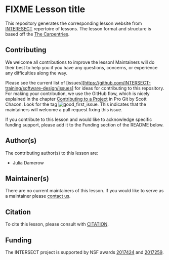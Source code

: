 # FIXME Lesson title

This repository generates the corresponding lesson website from [INTERESECT](https://intersect-training.org/) repertoire of lessons.
The lesson format and structure is based off the [The Carpentries](https://carpentries.org/).

## Contributing

We welcome all contributions to improve the lesson! Maintainers will do their best to help you if you have any
questions, concerns, or experience any difficulties along the way.

Please see the current list of [issues][https://github.com/INTERSECT-training/software-design/issues] for ideas for contributing to this
repository. For making your contribution, we use the GitHub flow, which is
nicely explained in the chapter [Contributing to a Project](http://git-scm.com/book/en/v2/GitHub-Contributing-to-a-Project) in Pro Git
by Scott Chacon.
Look for the tag ![good_first_issue](https://img.shields.io/badge/-good%20first%20issue-gold.svg). 
This indicates that the maintainers will welcome a pull request fixing this issue.  

If you contribute to this lesson and would like to acknowledge specific funding support, please add it to the Funding section of the README below.

## Author(s)

The contributing author(s) to this lesson are:

* Julia Damerow


## Maintainer(s)

There are no current maintainers of this lesson. If you would like to serve as a maintainer please [contact us](https://intersect-training.org/contact/).


## Citation

To cite this lesson, please consult with [CITATION](CITATION).

## Funding

The INTERSECT project is supported by NSF awards [2017424](https://www.nsf.gov/awardsearch/showAward?AWD_ID=2017424) and [2017259](https://www.nsf.gov/awardsearch/showAward?AWD_ID=2017259).
